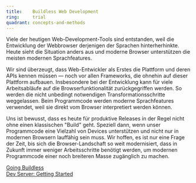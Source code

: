 ```yaml
---
title:    Buildless Web Development  
ring:     trial  
quadrant: concepts-and-methods
---
```


Viele der heutigen Web-Development-Tools sind entstanden, weil die Entwicklung der Webbrowser derjenigen der Sprachen
hinterherhinkte. Heute sieht die Situation anders aus und moderne Browser unterstützen die meisten modernen
Sprachfeatures.

Wir sind überzeugt, dass Web-Entwickler als Erstes die Plattform und deren APIs kennen müssen — noch vor allen
Frameworks, die ohnehin auf dieser Plattform aufbauen. Insbesondere bei der Entwicklung kann für viele Arbeitsabläufe
auf die Browserfunktionalität zurückgegriffen werden. So werden die nicht unbedingt notwendigen Transformationsschritte
weggelassen. Beim Programmcode werden moderne Sprachfeatures verwendet, weil sie direkt vom Browser interpretiert werden
können. 

Uns ist bewusst, dass es heute für produktive Releases in der Regel nicht ohne einen klassischen "Build" geht. Speziell
dann, wenn unser Programmcode eine Vielzahl von Devices unterstützen und nicht nur in modernen Browsern
lauffähig sein muss. Wir hoffen, es ist nur eine Frage der Zeit, bis sich die Browser-Landschaft so weit modernisiert,
dass in Zukunft immer weniger Arbeitsschritte benötigt werden, um modernen Programmcode einer noch breiteren Masse
zugänglich zu machen.

[Going Buildless](https://modern-web.dev/guides/going-buildless/getting-started/)  
[Dev Server: Getting Started](https://modern-web.dev/guides/dev-server/getting-started/)
